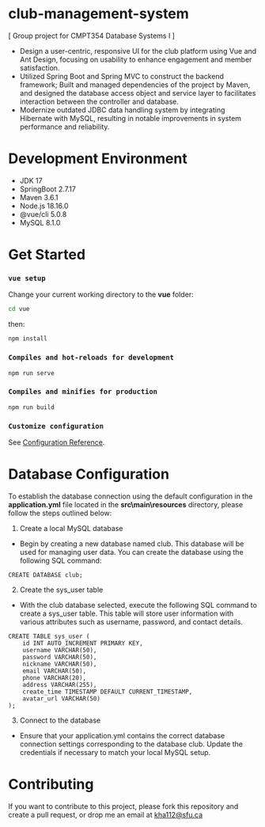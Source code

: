 # club-management-system
[ Group project for CMPT354 Database Systems I ]
- Design a user-centric, responsive UI for the club platform using Vue and Ant Design, focusing on usability to enhance engagement and member satisfaction.
- Utilized Spring Boot and Spring MVC to construct the backend framework; Built and managed dependencies of the project by Maven, and designed the database access object and service layer to facilitates interaction between the controller and database.
- Modernize outdated JDBC data handling system by integrating Hibernate with MySQL, resulting in notable improvements in system performance and reliability.

# Development Environment

- JDK 17
- SpringBoot 2.7.17
- Maven 3.6.1
- Node.js 18.16.0
- @vue/cli 5.0.8
- MySQL 8.1.0

# Get Started
### `vue setup`
Change your current working directory to the **vue** folder:
```bash
cd vue
```

then:
```
npm install
```

### `Compiles and hot-reloads for development`
```
npm run serve
```

### `Compiles and minifies for production`
```
npm run build
```

### `Customize configuration`
See [Configuration Reference](https://cli.vuejs.org/config/).

# Database Configuration
To establish the database connection using the default configuration in the **application.yml** file located in the **src\main\resources** directory, please follow the steps outlined below:

1. Create a local MySQL database
- Begin by creating a new database named club. This database will be used for managing user data. You can create the database using the following SQL command:
```
CREATE DATABASE club;
```
2. Create the sys_user table
- With the club database selected, execute the following SQL command to create a sys_user table. This table will store user information with various attributes such as username, password, and contact details.

```
CREATE TABLE sys_user (
    id INT AUTO_INCREMENT PRIMARY KEY,
    username VARCHAR(50),
    password VARCHAR(50),
    nickname VARCHAR(50),
    email VARCHAR(50),
    phone VARCHAR(20),
    address VARCHAR(255),
    create_time TIMESTAMP DEFAULT CURRENT_TIMESTAMP,
    avatar_url VARCHAR(50)
);
```
3. Connect to the database
- Ensure that your application.yml contains the correct database connection settings corresponding to the database club. Update the credentials if necessary to match your local MySQL setup.

# Contributing
If you want to contribute to this project, please fork this repository and create a pull request, or drop me an email at kha112@sfu.ca
